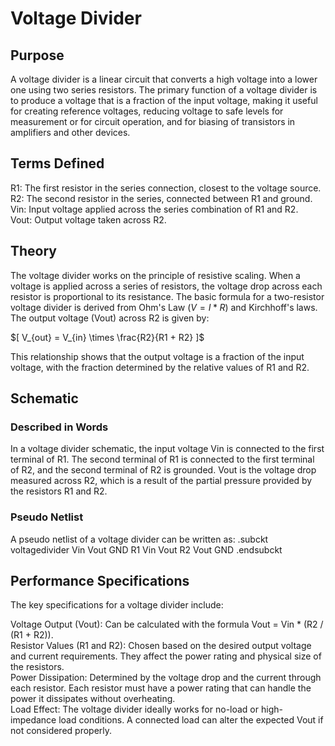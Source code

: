 # Voltage Divider
## Purpose

A voltage divider is a linear circuit that converts a high voltage into a lower one using two series resistors. The primary function of a voltage divider is to produce a voltage that is a fraction of the input voltage, making it useful for creating reference voltages, reducing voltage to safe levels for measurement or for circuit operation, and for biasing of transistors in amplifiers and other devices.

## Terms Defined

R1: The first resistor in the series connection, closest to the voltage source. <br />
R2: The second resistor in the series, connected between R1 and ground. <br />
Vin: Input voltage applied across the series combination of R1 and R2. <br />
Vout: Output voltage taken across R2.

## Theory 
The voltage divider works on the principle of resistive scaling. When a voltage is applied across a series of resistors, the voltage drop across each resistor is proportional to its resistance. The basic formula for a two-resistor voltage divider is derived from Ohm's Law $(V = I * R)$ and Kirchhoff's laws. The output voltage (Vout) across R2 is given by:

$[ V_{out} = V_{in} \times \frac{R2}{R1 + R2} ]$

This relationship shows that the output voltage is a fraction of the input voltage, with the fraction determined by the relative values of R1 and R2.

## Schematic

### Described in Words

In a voltage divider schematic, the input voltage Vin is connected to the first terminal of R1. The second terminal of R1 is connected to the first terminal of R2, and the second terminal of R2 is grounded. Vout is the voltage drop measured across R2, which is a result of the partial pressure provided by the resistors R1 and R2.
### Pseudo Netlist

A pseudo netlist of a voltage divider can be written as: .subckt voltagedivider Vin Vout GND R1 Vin Vout R2 Vout GND .endsubckt

## Performance Specifications

The key specifications for a voltage divider include:

Voltage Output (Vout): Can be calculated with the formula Vout = Vin * (R2 / (R1 + R2)). <br />
Resistor Values (R1 and R2): Chosen based on the desired output voltage and current requirements. They affect the power rating and physical size of the resistors. <br />
Power Dissipation: Determined by the voltage drop and the current through each resistor. Each resistor must have a power rating that can handle the power it dissipates without overheating. <br />
Load Effect: The voltage divider ideally works for no-load or high-impedance load conditions. A connected load can alter the expected Vout if not considered properly. <br />

